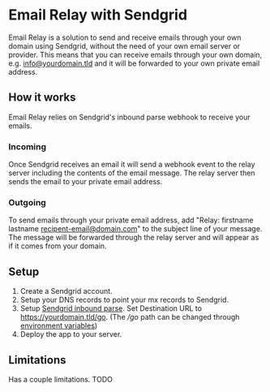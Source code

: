 # Email Relay with Sendgrid

Email Relay is a solution to send and receive emails through your own domain using Sendgrid, without the need of your own email server or provider. This means that you can receive emails through your own domain, e.g. info@yourdomain.tld and it will be forwarded to your own private email address.

## How it works

Email Relay relies on Sendgrid's inbound parse webhook to receive your emails. 

### Incoming

Once Sendgrid receives an email it will send a webhook event to the relay server including the contents of the email message. The relay server then sends the email to your private email address.

### Outgoing

To send emails through your private email address, add "Relay: firstname lastname <recipent-email@domain.com>" to the subject line of your message. The message will be forwarded through the relay server and will appear as if it comes from your domain.

## Setup

1. Create a Sendgrid account.
2. Setup your DNS records to point your mx records to Sendgrid.
3. Setup [Sendgrid inbound parse](https://sendgrid.com/docs/for-developers/parsing-email/setting-up-the-inbound-parse-webhook/). Set Destination URL to https://yourdomain.tld/go. (The */go* path can be changed through [environment variables](#environment-variables))
4. Deploy the app to your server.

## Limitations

Has a couple limitations. TODO

